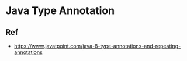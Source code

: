# Java Type Annotation


## Ref
* https://www.javatpoint.com/java-8-type-annotations-and-repeating-annotations
